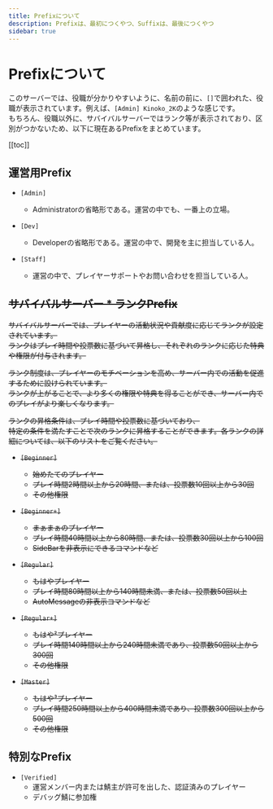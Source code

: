 ```yaml
---
title: Prefixについて
description: Prefixは、最初につくやつ、Suffixは、最後につくやつ
sidebar: true
---
```

# Prefixについて
このサーバーでは、役職が分かりやすいように、名前の前に、`[]`で囲われた、役職が表示されています。例えば、`[Admin] Kinoko_2K`のような感じです。<br>
もちろん、役職以外に、サバイバルサーバーではランク等が表示されており、区別がつかないため、以下に現在あるPrefixをまとめています。

[[toc]]

## 運営用Prefix
* `[Admin]`
  * Administratorの省略形である。運営の中でも、一番上の立場。

* `[Dev]`
  * Developerの省略形である。運営の中で、開発を主に担当している人。

* `[Staff]`
  * 運営の中で、プレイヤーサポートやお問い合わせを担当している人。

## ~~サバイバルサーバー * ランクPrefix~~
~~サバイバルサーバーでは、プレイヤーの活動状況や貢献度に応じてランクが設定されています。~~<br>
~~ランクはプレイ時間や投票数に基づいて昇格し、それぞれのランクに応じた特典や権限が付与されます。~~

~~ランク制度は、プレイヤーのモチベーションを高め、サーバー内での活動を促進するために設けられています。~~<br>
~~ランクが上がることで、より多くの権限や特典を得ることができ、サーバー内でのプレイがより楽しくなります。~~<br>

~~ランクの昇格条件は、プレイ時間や投票数に基づいており、~~<br>
~~特定の条件を満たすことで次のランクに昇格することができます。各ランクの詳細については、以下のリストをご覧ください。~~

* ~~`[Beginner]`~~
  * ~~始めたてのプレイヤー~~
  * ~~プレイ時間2時間以上から20時間、または、投票数10回以上から30回~~
  * ~~その他権限~~

* ~~`[Beginner+]`~~
  * ~~まぁまぁのプレイヤー~~
  * ~~プレイ時間40時間以上から80時間、または、投票数30回以上から100回~~
  * ~~SideBarを非表示にできるコマンドなど~~

* ~~`[Regular]`~~
  * ~~もはやプレイヤー~~
  * ~~プレイ時間80時間以上から140時間未満、または、投票数50回以上~~
  * ~~AutoMessageの非表示コマンドなど~~

* ~~`[Regular+]`~~
  * ~~もはや²プレイヤー~~
  * ~~プレイ時間140時間以上から240時間未満であり、投票数50回以上から300回~~
  * ~~その他権限~~

* ~~`[Master]`~~
  * ~~もはや³プレイヤー~~
  * ~~プレイ時間250時間以上から400時間未満であり、投票数300回以上から500回~~
  * ~~その他権限~~

## 特別なPrefix
* `[Verified]`
  * 運営メンバー内または鯖主が許可を出した、認証済みのプレイヤー
  * デバッグ鯖に参加権